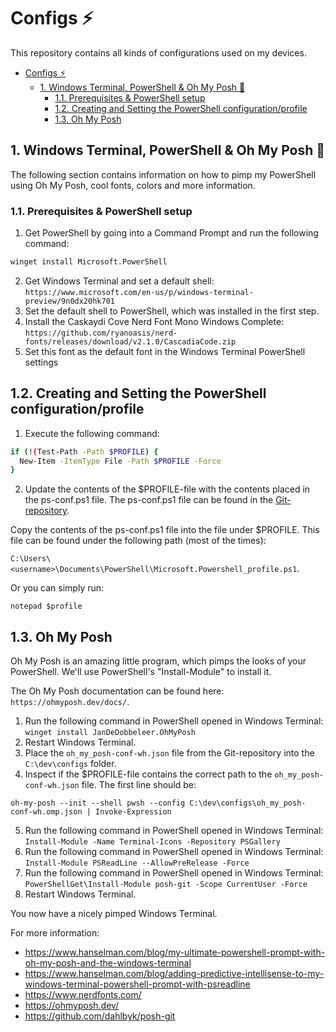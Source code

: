 # Configs ⚡
This repository contains all kinds of configurations used on my devices.

- [Configs ⚡](#configs-)
  - [1. Windows Terminal, PowerShell & Oh My Posh 💠](#1-windows-terminal-powershell--oh-my-posh-)
    - [1.1. Prerequisites & PowerShell setup](#11-prerequisites--powershell-setup)
    - [1.2. Creating and Setting the PowerShell configuration/profile](#12-creating-and-setting-the-powershell-configurationprofile)
    - [1.3. Oh My Posh](#13-oh-my-posh)


## 1. Windows Terminal, PowerShell & Oh My Posh 💠
The following section contains information on how to pimp my PowerShell using Oh My Posh, cool fonts, colors and more information.

### 1.1. Prerequisites & PowerShell setup
1. Get PowerShell by going into a Command Prompt and run the following command:
```sh
winget install Microsoft.PowerShell
```

2. Get Windows Terminal and set a default shell:
`https://www.microsoft.com/en-us/p/windows-terminal-preview/9n0dx20hk701`
3. Set the default shell to PowerShell, which was installed in the first step.
4. Install the Caskaydi Cove Nerd Font Mono Windows Complete: 
`https://github.com/ryanoasis/nerd-fonts/releases/download/v2.1.0/CascadiaCode.zip`
5. Set this font as the default font in the Windows Terminal PowerShell settings


## 1.2. Creating and Setting the PowerShell configuration/profile
1. Execute the following command: 
```sh
if (!(Test-Path -Path $PROFILE) {
  New-Item -ItemType File -Path $PROFILE -Force
}
```
2. Update the contents of the $PROFILE-file with the contents placed in the ps-conf.ps1 file. The ps-conf.ps1 file can be found in the [Git-repository](https://github.com/WoutHakvoort/configs). 

Copy the contents of the ps-conf.ps1 file into the file under $PROFILE. This file can be found under the following path (most of the times):

`C:\Users\<username>\Documents\PowerShell\Microsoft.Powershell_profile.ps1`.

Or you can simply run:

`notepad $profile`


## 1.3. Oh My Posh
Oh My Posh is an amazing little program, which pimps the looks of your PowerShell. We'll use PowerShell's "Install-Module" to install it.

The Oh My Posh documentation can be found here: `https://ohmyposh.dev/docs/`.

1. Run the following command in PowerShell opened in Windows Terminal:
`winget install JanDeDobbeleer.OhMyPosh`
2. Restart Windows Terminal.
3. Place the `oh_my_posh-conf-wh.json` file from the Git-repository into the `C:\dev\configs` folder.
4. Inspect if the $PROFILE-file contains the correct path to the `oh_my_posh-conf-wh.json` file. The first line should be:
```
oh-my-posh --init --shell pwsh --config C:\dev\configs\oh_my_posh-conf-wh.omp.json | Invoke-Expression
```
5. Run the following command in PowerShell opened in Windows Terminal:
`Install-Module -Name Terminal-Icons -Repository PSGallery`
6. Run the following command in PowerShell opened in Windows Terminal:
`Install-Module PSReadLine --AllowPreRelease -Force`
7. Run the following command in PowerShell opened in Windows Terminal:
`PowerShellGet\Install-Module posh-git -Scope CurrentUser -Force`
8. Restart Windows Terminal.

You now have a nicely pimped Windows Terminal.

For more information:
* https://www.hanselman.com/blog/my-ultimate-powershell-prompt-with-oh-my-posh-and-the-windows-terminal
* https://www.hanselman.com/blog/adding-predictive-intellisense-to-my-windows-terminal-powershell-prompt-with-psreadline
* https://www.nerdfonts.com/
* https://ohmyposh.dev/
* https://github.com/dahlbyk/posh-git